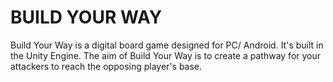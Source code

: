 # BUILD YOUR WAY
Build Your Way is a digital board game designed for PC/ Android. It's built in the Unity Engine. 
The aim of Build Your Way is to create a pathway for your attackers to reach the opposing player's base.
